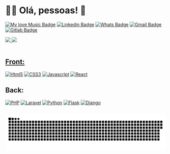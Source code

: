 
# :man_technologist: Olá, pessoas! 🤘  

[![My love Music Badge](https://img.shields.io/badge/YouTube_Music-FF0000?style=for-the-badge&logo=youtube-music&logoColor=white)](https://music.youtube.com/playlist?list=PL9ObscwrFhuJknz-uDjzfr0BMA8BY97pG&feature=share)
[![Linkedin Badge](https://img.shields.io/badge/LinkedIn-0077B5?style=for-the-badge&logo=linkedin&logoColor=white)](https://www.linkedin.com/in/ramonbrandi/)
[![Whats Badge](https://img.shields.io/badge/WhatsApp-25D366?style=for-the-badge&logo=whatsapp&logoColor=white)](https://api.whatsapp.com/send?phone=5535992029625)
[![Gmail Badge](https://img.shields.io/badge/Gmail-D14836?style=for-the-badge&logo=gmail&logoColor=white)](mailto:ramonbrand@gmail.com)
[![Gitlab Badge](https://img.shields.io/badge/GitLab-330F63?style=for-the-badge&logo=gitlab&logoColor=white)](https://gitlab.com/ramonbrand)


 <div>
  <a href="https://github.com/rafaballerini">
  <img height="180em" src="https://github-readme-stats.vercel.app/api?username=ramonbrandi&show_icons=true&theme=dracula&include_all_commits=true&count_private=true"/>
  <img height="180em" src="https://github-readme-stats.vercel.app/api/top-langs/?username=ramonbrandi&layout=compact&langs_count=7&theme=dracula"/>
</div>
<div style="display: inline_block"><br>  
 
## Front:
[![Html5](https://img.shields.io/badge/HTML5-E34F26?style=for-the-badge&logo=html5&logoColor=white)]()
[![CSS3](https://img.shields.io/badge/CSS3-1572B6?style=for-the-badge&logo=css3&logoColor=white)]()
[![Javascript](https://img.shields.io/badge/JavaScript-F7DF1E?style=for-the-badge&logo=javascript&logoColor=black)]()
[![React](https://img.shields.io/badge/React-20232A?style=for-the-badge&logo=react&logoColor=61DAFB)]()

 
## Back:
[![PHP](https://img.shields.io/badge/PHP-777BB4?style=for-the-badge&logo=php&logoColor=white)]()
[![Laravel](https://img.shields.io/badge/Laravel-FF2D20?style=for-the-badge&logo=laravel&logoColor=white)]()
[![Python](https://img.shields.io/badge/Python-14354C?style=for-the-badge&logo=python&logoColor=white)]()
[![Flask](https://img.shields.io/badge/Flask-000000?style=for-the-badge&logo=flask&logoColor=white)]()
[![Django](https://img.shields.io/badge/Django-092E20?style=for-the-badge&logo=django&logoColor=white)]()




</div>
  
  ##
 
   ![Snake animation](https://github.com/ramonbrandi/ramonbrandi/blob/output/github-contribution-grid-snake.svg)
 
</div>
